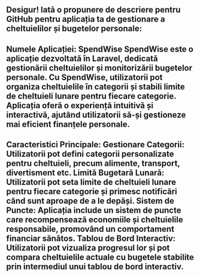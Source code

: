 
Desigur! Iată o propunere de descriere pentru GitHub pentru aplicația ta de gestionare a cheltuielilor și bugetelor personale:
---------------------------------------------------------------------------------------------------------------------------------------------------------------------------------------------------
Numele Aplicației: SpendWise
SpendWise este o aplicație dezvoltată în Laravel, dedicată gestionării cheltuielilor și monitorizării bugetelor personale. Cu SpendWise, utilizatorii pot organiza cheltuielile în categorii și stabili limite de cheltuieli lunare pentru fiecare categorie. Aplicația oferă o experiență intuitivă și interactivă, ajutând utilizatorii să-și gestioneze mai eficient finanțele personale.
---------------------------------------------------------------------------------------------------------------------------------------------------------------------------------------------------
Caracteristici Principale:
Gestionare Categorii: Utilizatorii pot defini categorii personalizate pentru cheltuieli, precum alimente, transport, divertisment etc.
Limită Bugetară Lunară: Utilizatorii pot seta limite de cheltuieli lunare pentru fiecare categorie și primesc notificări când sunt aproape de a le depăși.
Sistem de Puncte: Aplicația include un sistem de puncte care recompensează economiile și cheltuielile responsabile, promovând un comportament financiar sănătos.
Tablou de Bord Interactiv: Utilizatorii pot vizualiza progresul lor și pot compara cheltuielile actuale cu bugetele stabilite prin intermediul unui tablou de bord interactiv.
---------------------------------------------------------------------------------------------------------------------------------------------------------------------------------------------------
